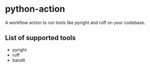 # python-action

A workflow action to run tools like pyright and ruff on your codebase.

## List of supported tools
- pyright
- ruff
- bandit